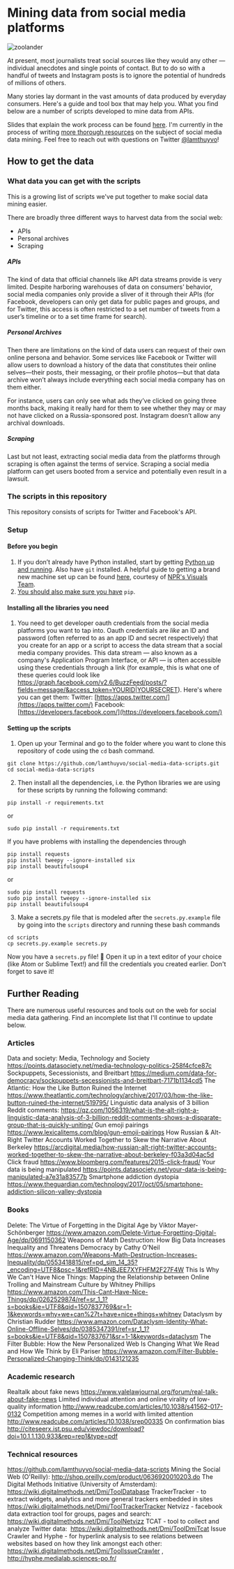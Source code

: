 # Mining data from social media platforms

![zoolander](https://cloud.githubusercontent.com/assets/3769472/23493747/11c76c1a-fedc-11e6-8b61-8da18bc72779.gif)


At present, most journalists treat social sources like they would any other — individual anecdotes and single points of contact. But to do so with a handful of tweets and Instagram posts is to ignore the potential of hundreds of millions of others.

Many stories lay dormant in the vast amounts of data produced by everyday consumers. Here's a guide and tool box that may help you. What you find below are a number of scripts developed to mine data from APIs.

Slides that explain the work process can be found [here](https://docs.google.com/presentation/d/1gVPa2cnjNZI4YnLDXDkcQSMa61r8n7MiVGdzjRZEyr4/edit?usp=sharing). I'm currently in the process of writing [more thorough resources](https://docs.google.com/document/d/1gXKdILpTmwzvn5w7mj7NgN55zT668xrM1wNjCYJG3Mw/edit?usp=sharing) on the subject of social media data mining. Feel free to reach out with questions on Twitter [@lamthuyvo](https://twitter.com/lamthuyvo)!

## How to get the data

### What data you can get with the scripts

This is a growing list of scripts we've put together to make social data mining easier.

There are broadly three different ways to harvest data from the social web:
* APIs
* Personal archives
* Scraping

##### APIs
The kind of data that official channels like API data streams provide is very limited. Despite harboring warehouses of data on consumers’ behavior, social media companies only provide a sliver of it through their APIs (for Facebook, developers can only get data for public pages and groups, and for Twitter, this access is often restricted to a set number of tweets from a user’s timeline or to a set time frame for search).

##### Personal Archives
Then there are limitations on the kind of data users can request of their own online persona and behavior. Some services like Facebook or Twitter will allow users to download a history of the data that constitutes their online selves—their posts, their messaging, or their profile photos—but that data archive won’t always include everything each social media company has on them either.

For instance, users can only see what ads they’ve clicked on going three months back, making it really hard for them to see whether they may or may not have clicked on a Russia-sponsored post. Instagram doesn’t allow any archival downloads.

##### Scraping
Last but not least, extracting social media data from the platforms through scraping is often against the terms of service. Scraping a social media platform can get users booted from a service and potentially even result in a lawsuit.

### The scripts in this repository
This repository consists of scripts for Twitter and Facebook's API.


### Setup

#### Before you begin

1. If you don’t already have Python installed, start by getting [Python up and running](http://docs.python-guide.org/en/latest/starting/installation/). Also have `git` installed. A helpful guide to getting a brand new machine set up can be found [here](http://blog.apps.npr.org/2013/06/06/how-to-setup-a-developers-environment.html), courtesy of [NPR's Visuals Team](https://twitter.com/nprviz).
2. [You should also make sure you have](https://pip.pypa.io/en/stable/installing/) `pip`.


#### Installing all the libraries you need

1. You need to get developer oauth credentials from the social media platforms you want to tap into. Oauth credentials are _like_ an ID and password (often referred to as an app ID and secret respectively) that you create for an app or a script to access the data stream that a social media company provides. This data stream — also known as a company's Application Program Interface, or API — is often accessible using these credentials through a link (for example, this is what one of these queries could look like https://graph.facebook.com/v2.6/BuzzFeed/posts/?fields=message/&access_token=YOURID|YOURSECRET). Here's where you can get them:
Twitter: [https://apps.twitter.com/](https://apps.twitter.com/)
Facebook: [https://developers.facebook.com/](https://developers.facebook.com/)

####  Setting up the scripts
1. Open up your Terminal and go to the folder where you want to clone this repository of code using the `cd` bash command.
```
git clone https://github.com/lamthuyvo/social-media-data-scripts.git
cd social-media-data-scripts
```
2. Then install all the dependencies, i.e. the Python libraries we are using for these scripts by running the following command:
```
pip install -r requirements.txt
```
or
```
sudo pip install -r requirements.txt
```
If you have problems with installing the dependencies through
```
pip install requests
pip install tweepy --ignore-installed six
pip install beautifulsoup4
```
or
```
sudo pip install requests
sudo pip install tweepy --ignore-installed six
pip install beautifulsoup4
```
3. Make a secrets.py file that is modeled after the `secrets.py.example` file by going into the `scripts` directory and running these bash commands
```
cd scripts
cp secrets.py.example secrets.py
```
Now you have a `secrets.py` file! 🤗 Open it up in a text editor of your choice (like Atom or Sublime Text!) and fill the credentials you created earlier. Don't forget to save it!


## Further Reading
There are numerous useful resources and tools out on the web for social media data gathering. Find an incomplete list that I'll continue to update below.


### Articles
Data and society: Media, Technology and Society <https://points.datasociety.net/media-technology-politics-258f4cfce87c>   
Sockpuppets, Secessionists, and Breitbart
<https://medium.com/data-for-democracy/sockpuppets-secessionists-and-breitbart-7171b1134cd5>
The Atlantic: How the Like Button Ruined the Internet  <https://www.theatlantic.com/technology/archive/2017/03/how-the-like-button-ruined-the-internet/519795/>
Linguistic data analysis of 3 billion Reddit comments:
<https://qz.com/1056319/what-is-the-alt-right-a-linguistic-data-analysis-of-3-billion-reddit-comments-shows-a-disparate-group-that-is-quickly-uniting/>
Gun emoji pairings
<https://www.lexicalitems.com/blog/gun-emoji-pairings>
How Russian & Alt-Right Twitter Accounts Worked Together to Skew the Narrative About Berkeley
<https://arcdigital.media/how-russian-alt-right-twitter-accounts-worked-together-to-skew-the-narrative-about-berkeley-f03a3d04ac5d>
Click fraud
<https://www.bloomberg.com/features/2015-click-fraud/>
Your data is being manipulated
<https://points.datasociety.net/your-data-is-being-manipulated-a7e31a83577b>
Smartphone addiction dystopia
<https://www.theguardian.com/technology/2017/oct/05/smartphone-addiction-silicon-valley-dystopia>

### Books
Delete: The Virtue of Forgetting in the Digital Age by Viktor Mayer-Schönberger
<https://www.amazon.com/Delete-Virtue-Forgetting-Digital-Age/dp/0691150362>
Weapons of Math Destruction: How Big Data Increases Inequality and Threatens Democracy by Cathy O'Neil
<https://www.amazon.com/Weapons-Math-Destruction-Increases-Inequality/dp/0553418815/ref=pd_sim_14_35?_encoding=UTF8&psc=1&refRID=4NBJEE7XYFHFM2F27F4W>
This Is Why We Can't Have Nice Things: Mapping the Relationship between Online Trolling and Mainstream Culture by Whitney Phillips
<https://www.amazon.com/This-Cant-Have-Nice-Things/dp/0262529874/ref=sr_1_1?s=books&ie=UTF8&qid=1507837769&sr=1-1&keywords=why+we+can%27t+have+nice+things+whitney>
Dataclysm by Christian Rudder
<https://www.amazon.com/Dataclysm-Identity-What-Online-Offline-Selves/dp/0385347391/ref=sr_1_1?s=books&ie=UTF8&qid=1507837671&sr=1-1&keywords=dataclysm>
The Filter Bubble: How the New Personalized Web Is Changing What We Read and How We Think by Eli Pariser
<https://www.amazon.com/Filter-Bubble-Personalized-Changing-Think/dp/0143121235>

### Academic research
Realtalk about fake news
<https://www.yalelawjournal.org/forum/real-talk-about-fake-news>
Limited individual attention and online virality of low-quality information
<http://www.readcube.com/articles/10.1038/s41562-017-0132>
Competition among memes in a world with limited attention
<http://www.readcube.com/articles/10.1038/srep00335>
On confirmation bias
<http://citeseerx.ist.psu.edu/viewdoc/download?doi=10.1.1.130.933&rep=rep1&type=pdf>

### Technical resources
<https://github.com/lamthuyvo/social-media-data-scripts>
Mining the Social Web (O'Reilly): <http://shop.oreilly.com/product/0636920010203.do>
The Digital Methods Initiative (University of Amsterdam): <https://wiki.digitalmethods.net/Dmi/ToolDatabase>
TrackerTracker - to extract widgets, analytics and more general trackers embedded in sites
<https://wiki.digitalmethods.net/Dmi/ToolTrackerTracker>
Netvizz - facebook data extraction tool for groups, pages and search: <https://wiki.digitalmethods.net/Dmi/ToolNetvizz>
TCAT - tool to collect and analyze Twitter data:  <https://wiki.digitalmethods.net/Dmi/ToolDmiTcat>
Issue Crawler and Hyphe - for hyperlink analysis to see relations between websites based on how they link amongst each other: <https://wiki.digitalmethods.net/Dmi/ToolIssueCrawler> , <http://hyphe.medialab.sciences-po.fr/>
